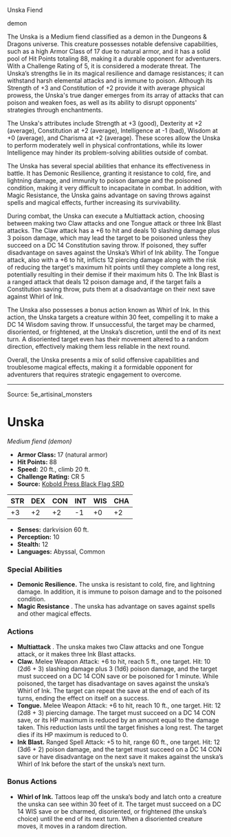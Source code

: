 <MonsterName/>Unska</MonsterName>
<CreatureType/>Fiend</CreatureType>

<Subtype/>demon</Subtype>
<summary>The Unska is a Medium fiend classified as a demon in the Dungeons & Dragons universe. This creature possesses notable defensive capabilities, such as a high Armor Class of 17 due to natural armor, and it has a solid pool of Hit Points totaling 88, making it a durable opponent for adventurers. With a Challenge Rating of 5, it is considered a moderate threat. The Unska’s strengths lie in its magical resilience and damage resistances; it can withstand harsh elemental attacks and is immune to poison. Although its Strength of +3 and Constitution of +2 provide it with average physical prowess, the Unska's true danger emerges from its array of attacks that can poison and weaken foes, as well as its ability to disrupt opponents' strategies through enchantments.</summary>

<detail>

The Unska's attributes include Strength at +3 (good), Dexterity at +2 (average), Constitution at +2 (average), Intelligence at -1 (bad), Wisdom at +0 (average), and Charisma at +2 (average). These scores allow the Unska to perform moderately well in physical confrontations, while its lower Intelligence may hinder its problem-solving abilities outside of combat.

The Unska has several special abilities that enhance its effectiveness in battle. It has Demonic Resilience, granting it resistance to cold, fire, and lightning damage, and immunity to poison damage and the poisoned condition, making it very difficult to incapacitate in combat. In addition, with Magic Resistance, the Unska gains advantage on saving throws against spells and magical effects, further increasing its survivability.

During combat, the Unska can execute a Multiattack action, choosing between making two Claw attacks and one Tongue attack or three Ink Blast attacks. The Claw attack has a +6 to hit and deals 10 slashing damage plus 3 poison damage, which may lead the target to be poisoned unless they succeed on a DC 14 Constitution saving throw. If poisoned, they suffer disadvantage on saves against the Unska’s Whirl of Ink ability. The Tongue attack, also with a +6 to hit, inflicts 12 piercing damage along with the risk of reducing the target's maximum hit points until they complete a long rest, potentially resulting in their demise if their maximum hits 0. The Ink Blast is a ranged attack that deals 12 poison damage and, if the target fails a Constitution saving throw, puts them at a disadvantage on their next save against Whirl of Ink.

The Unska also possesses a bonus action known as Whirl of Ink. In this action, the Unska targets a creature within 30 feet, compelling it to make a DC 14 Wisdom saving throw. If unsuccessful, the target may be charmed, disoriented, or frightened, at the Unska’s discretion, until the end of its next turn. A disoriented target even has their movement altered to a random direction, effectively making them less reliable in the next round.

Overall, the Unska presents a mix of solid offensive capabilities and troublesome magical effects, making it a formidable opponent for adventurers that requires strategic engagement to overcome.</detail>



---

Source: 5e_artisinal_monsters

# Unska

*Medium fiend (demon)*

- **Armor Class:** 17 (natural armor)
- **Hit Points:** 88
- **Speed:** 20 ft., climb 20 ft.
- **Challenge Rating:** CR 5
- **Source:** [Kobold Press Black Flag SRD](https://koboldpress.com/black-flag-roleplaying/)

| STR | DEX | CON | INT | WIS | CHA |
| --- | --- | --- | --- | --- | --- |
| +3 | +2 | +2 | -1 | +0 | +2 |

- **Senses:** darkvision 60 ft.
- **Perception:** 10
- **Stealth:** 12
- **Languages:** Abyssal, Common

### Special Abilities

- **Demonic Resilience.** The unska is resistant to cold, fire, and lightning damage. In addition, it is immune to poison damage and to the poisoned condition.
- **Magic Resistance** . The unska has advantage on saves against spells and other magical effects.

### Actions

- **Multiattack** . The unska makes two Claw attacks and one Tongue attack, or it makes three Ink Blast attacks.
- **Claw.** Melee Weapon Attack: +6 to hit, reach 5 ft., one target. Hit: 10 (2d6 + 3) slashing damage plus 3 (1d6) poison damage, and the target must succeed on a DC 14 CON save or be poisoned for 1 minute. While poisoned, the target has disadvantage on saves against the unska’s Whirl of Ink. The target can repeat the save at the end of each of its turns, ending the effect on itself on a success.
- **Tongue.** Melee Weapon Attack: +6 to hit, reach 10 ft., one target. Hit: 12 (2d8 + 3) piercing damage. The target must succeed on a DC 14 CON save, or its HP maximum is reduced by an amount equal to the damage taken. This reduction lasts until the target finishes a long rest. The target dies if its HP maximum is reduced to 0.
- **Ink Blast.** Ranged Spell Attack: +5 to hit, range 60 ft., one target. Hit: 12 (3d6 + 2) poison damage, and the target must succeed on a DC 14 CON save or have disadvantage on the next save it makes against the unska’s Whirl of Ink before the start of the unska’s next turn.

### Bonus Actions

- **Whirl of Ink.** Tattoos leap off the unska’s body and latch onto a creature the unska can see within 30 feet of it. The target must succeed on a DC 14 WIS save or be charmed, disoriented, or frightened (the unska’s choice) until the end of its next turn. When a disoriented creature moves, it moves in a random direction.



